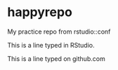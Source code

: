 # happyrepo
My practice repo from rstudio::conf

This is a line typed in RStudio. 

This is a line typed on github.com
